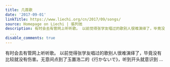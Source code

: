 ```yaml
---
title: 几首歌
date: '2017-09-01'
linkTitle: https://www.liechi.org/cn/2017/09/songs/
source: Homepage on Liechi | 張列弛
description: 有时会去有管网上听听歌。 以前觉得张学友唱过的歌别人很难演绎了，毕竟没有比较就没有伤害。无意间点到了玉置浩二的《行かないで》，听到开头就意识到
  ...
disable_comments: true
---
```

有时会去有管网上听听歌。 以前觉得张学友唱过的歌别人很难演绎了，毕竟没有比较就没有伤害。无意间点到了玉置浩二的《行かないで》，听到开头就意识到 ...